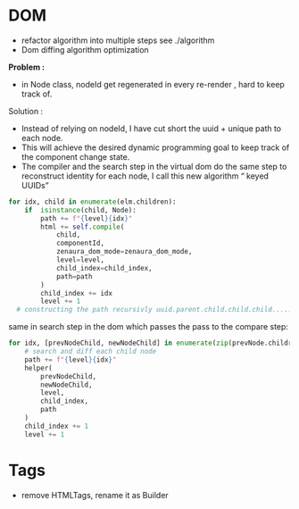 # DOM

- refactor algorithm into multiple steps see ./algorithm
- Dom diffing algorithm optimization

**Problem :** 

- in Node class, nodeId get regenerated in every re-render , hard to keep track of.

Solution :

- Instead of relying on nodeId, I have cut short the uuid  + unique path to each node.
- This will achieve the desired dynamic programming goal to keep track of the component change state.
- The compiler and the search step in the virtual dom do the same step to reconstruct identity for each node, I call this new algorithm “ keyed UUIDs”

```python
for idx, child in enumerate(elm.children):
    if  isinstance(child, Node):
        path += f"{level}{idx}"
        html += self.compile(
            child, 
            componentId, 
            zenaura_dom_mode=zenaura_dom_mode,
            level=level,
            child_index=child_index,
            path=path
        )
        child_index += idx
        level += 1
  # constructing the path recursivly uuid.parent.child.child.child......n
```

same in search step in the dom which passes the pass to the compare step:

```python
for idx, [prevNodeChild, newNodeChild] in enumerate(zip(prevNode.children, newNode.children)):
    # search and diff each child node
    path += f"{level}{idx}"
    helper(
        prevNodeChild, 
        newNodeChild, 
        level, 
        child_index,
        path
    )
    child_index += 1
    level += 1
```

# Tags

- remove HTMLTags, rename it as Builder